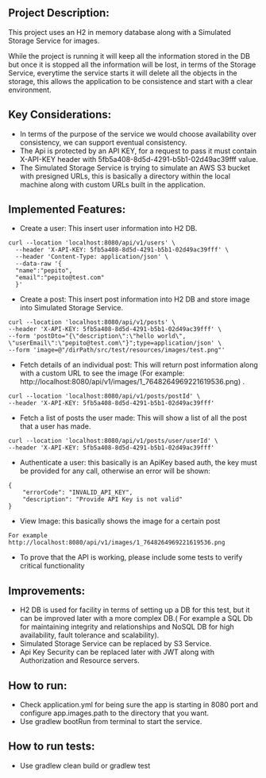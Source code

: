 ## Project Description:

This project uses an H2 in memory database along with a Simulated Storage Service for images.

While the project is running it will keep all the information stored in the DB but once it is stopped all the information
will be lost, in terms of the Storage Service, everytime the service starts it will delete all the objects in the storage,
this allows the application to be consistence and start with a clear environment.

## Key Considerations:

- In terms of the purpose of the service we would choose availability over consistency, we can support eventual consistency.
- The Api is protected by an API KEY, for a request to pass it must contain X-API-KEY header with 5fb5a408-8d5d-4291-b5b1-02d49ac39fff value.
- The Simulated Storage Service is trying to simulate an AWS S3 bucket with presigned URLs, this is basically a directory within the local machine along with custom URLs built in the application.


## Implemented Features:
- Create a user: This insert user information into H2 DB.
```
curl --location 'localhost:8080/api/v1/users' \
  --header 'X-API-KEY: 5fb5a408-8d5d-4291-b5b1-02d49ac39fff' \
  --header 'Content-Type: application/json' \
  --data-raw '{
  "name":"pepito",
  "email":"pepito@test.com"
  }'
```

- Create a post: This insert post information into H2 DB and store image into Simulated Storage Service.
```
curl --location 'localhost:8080/api/v1/posts' \
--header 'X-API-KEY: 5fb5a408-8d5d-4291-b5b1-02d49ac39fff' \
--form 'postDto="{\"description\":\"hello world\", \"userEmail\":\"pepito@test.com\"}";type=application/json' \
--form 'image=@"/dirPath/src/test/resources/images/test.png"'
```
- Fetch details of an individual post: This will return post information along with a custom URL to see the image (For example: http://localhost:8080/api/v1/images/1_7648264969221619536.png) .
```
curl --location 'localhost:8080/api/v1/posts/postId' \
--header 'X-API-KEY: 5fb5a408-8d5d-4291-b5b1-02d49ac39fff'
```
- Fetch a list of posts the user made: This will show a list of all the post that a user has made.
```
curl --location 'localhost:8080/api/v1/posts/user/userId' \
--header 'X-API-KEY: 5fb5a408-8d5d-4291-b5b1-02d49ac39fff'
```
- Authenticate a user: this basically is an ApiKey based auth, the key must be provided for any call, otherwise an error will be shown:
```
{
    "errorCode": "INVALID_API_KEY",
    "description": "Provide API Key is not valid"
}
```
- View Image: this basically shows the image for a certain post
```
For example
http://localhost:8080/api/v1/images/1_7648264969221619536.png
```
- To prove that the API is working, please include some tests to verify critical  functionality
## Improvements:

- H2 DB is used for facility in terms of setting up a DB for this test, but it can be improved later with a more complex DB.( For example a SQL Db for maintaining integrity and relationships and NoSQL DB for high availability, fault tolerance and scalability).
- Simulated Storage Service can be replaced by S3 Service.
- Api Key Security can be replaced later with JWT along with Authorization and Resource servers.


## How to run:
- Check application.yml for being sure the app is starting in 8080 port and configure app.images.path to the directory that you want.
- Use gradlew bootRun from terminal to start the service.


## How to run tests:
- Use gradlew clean build or gradlew test